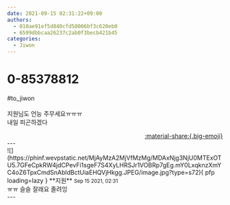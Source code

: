 ```yaml
---
date: 2021-09-15 02:31:22+09:00
authors:
  - 010ae91ef5d840cfd50006bf3c620eb0
  - 6599dbbcaa26237c2ab0f3becb421b45
categories:
  - Jiwon
---
```


# 0-85378812

<div class="post-container" markdown="1">
<div class="content-container md-sidebar__scrollwrap" markdown="1">

\#to_jiwon<br><br>지원님도 언능 주무세요ㅠㅠㅠ<br>내일 피곤하겠다

</div>
</div>

<div style="text-align: right;" markdown="1">
<a href="https://weverse.io/fromis9/fanpost/0-85378812" style="text-align: right;">:material-share:{.big-emoji}</a>
</div>
---

<div class="comments-container md-sidebar__scrollwrap" markdown="1">
<div class="comment" markdown="1">
<div class='id-container' markdown="1">
![](https://phinf.wevpstatic.net/MjAyMzA2MjVfMzMg/MDAxNjg3NjU0MTExOTU5.7GFeCpkRW4jdCPevFi1sgeF7S4XyLHRSJr1VOBRp7gEg.mY0LxqknzXmYC4oZ6TpxCmdSnAbldBctUiaEHQVjHkgg.JPEG/image.jpg?type=s72){ pfp loading=lazy }
**<span class="artist">지원</span>** <small>Sep 15 2021, 02:31</small><br>
</div>
<div class='comment-body' markdown="1">
ㅠㅠ 슬슬 잘래요 졸려잉
</div>
</div>
</div>
---
